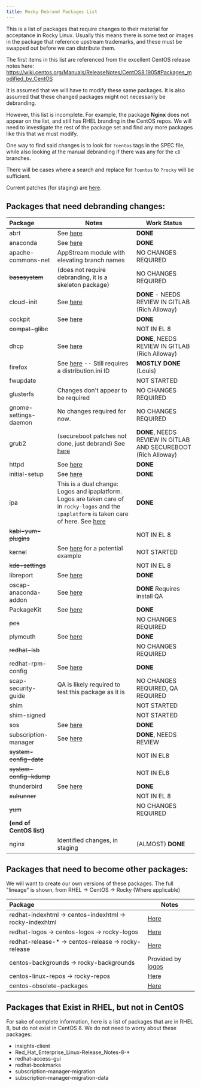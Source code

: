 ```yaml
---
title: Rocky Debrand Packages List
---
```


This is a list of packages that require changes to their material for acceptance in Rocky Linux.  Usually this means there is some text or images in the package that reference upstream trademarks, and these must be swapped out before we can distribute them.

The first items in this list are referenced from the excellent CentOS release notes here:  https://wiki.centos.org/Manuals/ReleaseNotes/CentOS8.1905#Packages_modified_by_CentOS

It is assumed that we will have to modify these same packages.  It is also assumed that these changed packages might not necessarily be debranding.

However, this list is incomplete.  For example, the package **Nginx** does not appear on the list, and still has RHEL branding in the CentOS repos.  We will need to investigate the rest of the package set and find any more packages like this that we must modify.

One way to find said changes is to look for `?centos` tags in the SPEC file, while also looking at the manual debranding if there was any for the `c8` branches.

There will be cases where a search and replace for `?centos` to `?rocky` will be sufficient.

Current patches (for staging) are [here](https://git.rockylinux.org/staging/patch).


## Packages that need debranding changes:

| Package  | Notes | Work Status  |
|:--------|--------------|-------------------------|
| abrt | See [here](https://git.rockylinux.org/staging/patch/abrt) | **DONE** |
| anaconda | See [here](https://git.rockylinux.org/staging/patch/anaconda) | **DONE** |
| apache-commons-net | AppStream module with elevating branch names | NO CHANGES REQUIRED |
| ~~basesystem~~ | (does not require debranding, it is a skeleton package) | NO CHANGES REQUIRED |
| cloud-init | See [here](https://git.rockylinux.org/staging/patch/cloud-init) | **DONE** - NEEDS REVIEW IN GITLAB (Rich Alloway) |
| cockpit | See [here](https://git.rockylinux.org/staging/patch/cockpit) | **DONE** |
| ~~compat-glibc~~ | | NOT IN EL 8 |
| dhcp | See [here](https://git.rockylinux.org/staging/patch/dhcp) | **DONE**, NEEDS REVIEW IN GITLAB (Rich Alloway) |
| firefox | See [here](https://git.rockylinux.org/staging/patch/firefox) -- Still requires a distribution.ini ID | **MOSTLY DONE** (Louis) |
| fwupdate | | NOT STARTED |
| glusterfs | Changes don't appear to be required | NO CHANGES REQUIRED |
| gnome-settings-daemon | No changes required for now. | NO CHANGES REQUIRED |
| grub2 | (secureboot patches not done, just debrand) See [here](https://git.rockylinux.org/staging/patch/grub2) | **DONE**, NEEDS REVIEW IN GITLAB AND SECUREBOOT (Rich Alloway) |
| httpd | See [here](https://git.centos.org/rpms/httpd/c/2f74eecf85362e67c403b7b1386a729da3e5c33d?branch=c8-stream-2.4) | **DONE** |
| initial-setup | See [here](https://git.rockylinux.org/staging/patch/initial-setup) | **DONE** |
| ipa | This is a dual change: Logos and ipaplatform. Logos are taken care of in `rocky-logos` and the `ipaplatform` is taken care of here. See [here](https://git.rockylinux.org/staging/patch/ipa) | **DONE** |
| ~~kabi-yum-plugins~~ | | NOT IN EL 8 |
| kernel | See [here](https://git.centos.org/rpms/kernel/c/20287bd53a5c2e87db2470380271b72ac8a1ed59?branch=c8) for a potential example | NOT STARTED |
| ~~kde-settings~~ | | NOT IN EL 8 |
| libreport | See [here](https://git.rockylinux.org/staging/patch/libreport) | **DONE** |
| oscap-anaconda-addon | See [here](https://git.rockylinux.org/staging/patch/oscap-anaconda-addon) | **DONE** Requires install QA |
| PackageKit | See [here](https://git.rockylinux.org/staging/patch/PackageKit) | **DONE** |
| ~~pcs~~ | | NO CHANGES REQUIRED |
| plymouth | See [here](https://git.rockylinux.org/staging/patch/plymouth) | **DONE** |
| ~~redhat-lsb~~ | | NO CHANGES REQUIRED |
| redhat-rpm-config | See [here](https://git.rockylinux.org/staging/patch/redhat-rpm-config) | **DONE** |
| scap-security-guide | QA is likely required to test this package as it is | NO CHANGES REQUIRED, QA REQUIRED |
| shim | | NOT STARTED |
| shim-signed | | NOT STARTED |
| sos | See [here](https://git.rockylinux.org/staging/patch/sos) | **DONE** |
| subscription-manager | See [here](https://git.rockylinux.org/staging/patch/subscription-manager) | **DONE**, NEEDS REVIEW |
| ~~system-config-date~~ | | NOT IN EL8 |
| ~~system-config-kdump~~ | | NOT IN EL8 |
| thunderbird | See [here](https://git.rockylinux.org/staging/patch/thunderbird) | **DONE** |
| ~~xulrunner~~ | | NOT IN EL 8 |
| ~~yum~~ | | NO CHANGES REQUIRED |
| **(end of CentOS list)**
| nginx | Identified changes, in staging | (ALMOST) **DONE** |

## Packages that need to become other packages:
We will want to create our own versions of these packages.  The full "lineage" is shown, from RHEL -> CentOS -> Rocky (Where applicable)

| Package  | Notes |
|:--------|--------------|
| redhat-indexhtml -> centos-indexhtml -> rocky-indexhtml | [Here](https://git.rockylinux.org/original/rpms/rocky-indexhtml) |
| redhat-logos -> centos-logos -> rocky-logos | [Here](https://git.rockylinux.org/original/rpms/rocky-logos) |
| redhat-release-*  -> centos-release -> rocky-release | [Here](https://git.rockylinux.org/original/rpms/rocky-release) |
| centos-backgrounds -> rocky-backgrounds | Provided by [logos](https://git.rockylinux.org/original/rpms/rocky-logos) |
| centos-linux-repos -> rocky-repos | [Here](https://git.rockylinux.org/original/rpms/rocky-repos) |
| centos-obsolete-packages | [Here](https://git.rockylinux.org/original/rpms/rocky-obsolete-packages) |

## Packages that Exist in RHEL, but not in CentOS
For sake of complete information, here is a list of packages that are in RHEL 8, but do not exist in CentOS 8.  We do not need to worry about these packages:

- insights-client
- Red_Hat_Enterprise_Linux-Release_Notes-8-*
- redhat-access-gui
- redhat-bookmarks
- subscription-manager-migration
- subscription-manager-migration-data 
